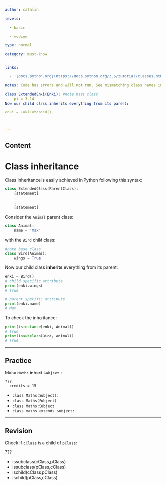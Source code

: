 ```yaml
---
author: catalin

levels:

  - basic

  - medium

type: normal

category: must-know


links:

  - '[docs.python.org](https://docs.python.org/3.5/tutorial/classes.html#inheritance){website}'

notes: Code has errors and will not run. See mismatching class names in def and call:

class ExtendedEnki(Enki): #note base class
    pi = 3.14
Now our child class inherits everything from its parent:

enki = EnkiExtended()



---
```

## Content
# Class inheritance

Class inheritance is easily achieved in Python following this syntax:
```python
class ExtendedClass(ParentClass):
    [statement]
    .
    .
    [statement]
```
Consider the `Animal` parent class:
```python
class Animal:
    name = 'Max'

```

with the `Bird` child class:
```python
#note base class
class Bird(Animal):
    wings = True
```

Now our child class **inherits** everything from its parent:
```python
enki = Bird()
# child specific attribute
print(enki.wings)
# True

# parent specific attribute
print(enki.name)
# Max
```

To check the inheritance:
```python
print(isinstance(enki, Animal))
# True
print(issubclass(Bird, Animal))
# True
```

---
## Practice

Make `Maths` inherit `Subject` :
```
???
  credits = 15
```

* `class Maths(Subject):`
* `class Maths(Subject)`
* `class Maths:Subject`
* `class Maths extends Subject:`

---
## Revision

Check if `cClass` is a child of `pClass`:

???


* issubclass(cClass,pClass)
* issubclass(pClass,cClass)
* ischild(cClass,pClass)
* ischild(pClass,cClass)

